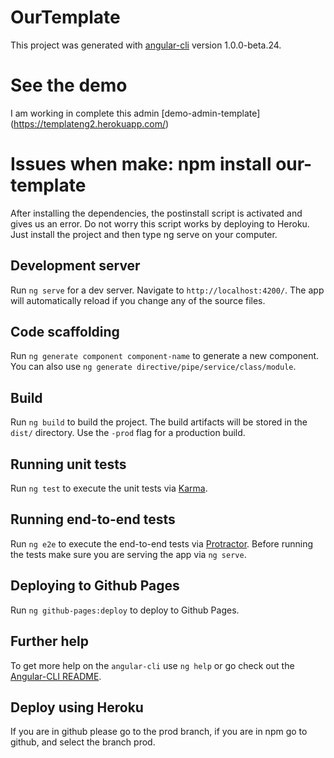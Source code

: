 # OurTemplate

This project was generated with [angular-cli](https://github.com/angular/angular-cli) version 1.0.0-beta.24.

# See the demo

I am working in complete this admin [demo-admin-template] (https://templateng2.herokuapp.com/) 

# Issues when make: npm install our-template 

After installing the dependencies, the postinstall script is activated and gives us an error. Do not worry this script works by deploying to Heroku. Just install the project and then type ng serve on your computer.

## Development server
Run `ng serve` for a dev server. Navigate to `http://localhost:4200/`. The app will automatically reload if you change any of the source files.

## Code scaffolding

Run `ng generate component component-name` to generate a new component. You can also use `ng generate directive/pipe/service/class/module`.

## Build

Run `ng build` to build the project. The build artifacts will be stored in the `dist/` directory. Use the `-prod` flag for a production build.

## Running unit tests

Run `ng test` to execute the unit tests via [Karma](https://karma-runner.github.io).

## Running end-to-end tests

Run `ng e2e` to execute the end-to-end tests via [Protractor](http://www.protractortest.org/).
Before running the tests make sure you are serving the app via `ng serve`.

## Deploying to Github Pages

Run `ng github-pages:deploy` to deploy to Github Pages.

## Further help

To get more help on the `angular-cli` use `ng help` or go check out the [Angular-CLI README](https://github.com/angular/angular-cli/blob/master/README.md).

## Deploy using Heroku
If you are in github please go to the prod branch, if you are in npm go to github, and select the branch prod.

